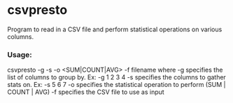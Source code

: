 # csvpresto

Program to read in a CSV file and perform statistical operations on various columns.


### Usage:

csvpresto -g <collist> -s <collist> -o <SUM|COUNT|AVG> -f filename
where -g specifies the list of columns to group by.  Ex: -g 1 2 3 4
      -s specifies the columns to gather stats on.  Ex: -s 5 6 7
      -o specifies the statistical operation to perform (SUM | COUNT | AVG)
      -f specifies the CSV file to use as input
